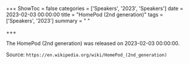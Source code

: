 +++
ShowToc = false
categories = ['Speakers', '2023', 'Speakers']
date = 2023-02-03 00:00:00
title = "HomePod (2nd generation)"
tags = ['Speakers', '2023']
summary = " "

+++

The HomePod (2nd generation) was released on 2023-02-03 00:00:00.

Source: `https://en.wikipedia.org/wiki/HomePod_(2nd_generation)`


